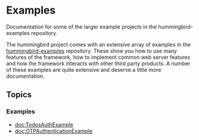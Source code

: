 # Examples

Documentation for some of the larger example projects in the hummingbird-examples repository.

The hummingbird project comes with an extensive array of examples in the [hummingbird-examples](https://github.com/hummingbird-project/hummingbird-examples/) repository. These show you how to use many features of the framework, how to implement common web server features and how the framework interacts with other third party products. A number of these examples are quite extensive and deserve a little more documentation. 

## Topics

### Examples

- <doc:TodosAuthExample>
- <doc:OTPAuthenticationExample>
